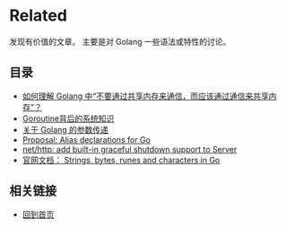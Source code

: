 # Related
发现有价值的文章。
主要是对 Golang 一些语法或特性的讨论。

## 目录

- [如何理解 Golang 中“不要通过共享内存来通信，而应该通过通信来共享内存”？](https://github.com/AaronWharton/Go/blob/master/src/res/reference/src/Communication.md)
- [Goroutine背后的系统知识](https://github.com/AaronWharton/Go/blob/master/src/res/reference/src/Goroutine.md)
- [关于 Golang 的参数传递](https://github.com/AaronWharton/Go/blob/master/src/res/reference/src/Variables.md)
- [Proposal: Alias declarations for Go](https://github.com/golang/go/issues/16339#issuecomment-258527920)
- [net/http: add built-in graceful shutdown support to Server](https://github.com/golang/go/issues/4674)
- [官网文档： Strings, bytes, runes and characters in Go](https://blog.golang.org/strings)

## 相关链接

- [回到首页](https://github.com/AaronWharton/Go)
